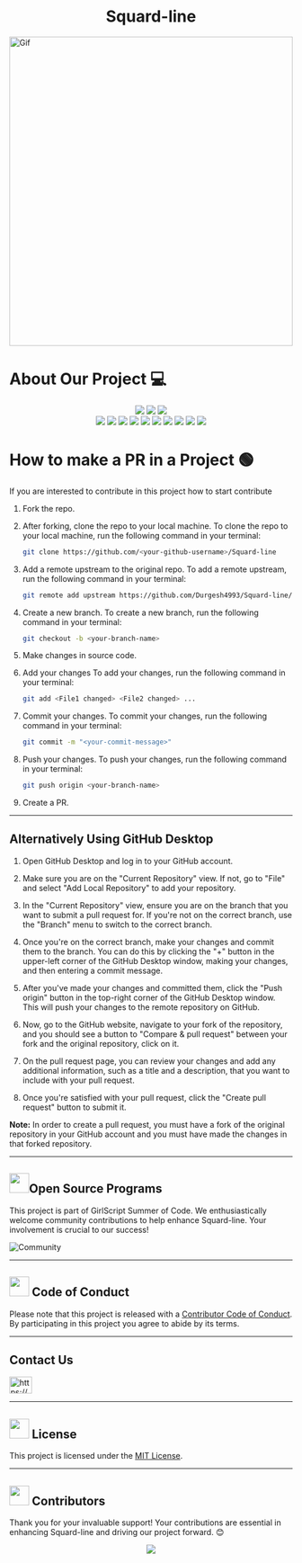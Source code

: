 <div align="center">
  <h1>Squard-line</h1>
</div>

<div>
  <img src="https://github.com/ChromeGaming/Squard-line/assets/133582566/d24f3cd2-6b8b-4bb9-9a9c-2068d7d02a8c" alt="Gif" width="100%" Height="550"/>
</div>

# About Our Project 💻
<div align="center">
<img src="https://forthebadge.com/images/badges/built-with-love.svg" />
<img src="https://forthebadge.com/images/badges/uses-brains.svg" />
<img src="https://forthebadge.com/images/badges/powered-by-responsibility.svg" />
  <br>
<img src="https://img.shields.io/github/repo-size/GameSphere-MultiPlayer/Squard-line?style=for-the-badge" />
   <img src="https://img.shields.io/github/issues-pr/GameSphere-MultiPlayer/Squard-line?style=for-the-badge" />

  <img src="https://img.shields.io/github/issues/GameSphere-MultiPlayer/Squard-line?style=for-the-badge" />
  <img src="https://img.shields.io/github/issues-closed-raw/GameSphere-MultiPlayer/Squard-line?style=for-the-badge" />
   <img src="https://img.shields.io/github/issues-pr-closed-raw/GameSphere-MultiPlayer/Squard-line?style=for-the-badge" />
  <img src="https://img.shields.io/github/license/GameSphere-MultiPlayer/Squard-line?style=for-the-badge" />
  <img src="https://img.shields.io/github/forks/GameSphere-MultiPlayer/Squard-line?style=for-the-badge" />
  <img src="https://img.shields.io/github/stars/GameSphere-MultiPlayer/Squard-line?style=for-the-badge" />
  <img src="https://img.shields.io/github/contributors/GameSphere-MultiPlayer/Squard-line?style=for-the-badge" />
  <img src="https://img.shields.io/github/last-commit/GameSphere-MultiPlayer/Squard-line?style=for-the-badge" />
  </div>

  # How to make a PR in a Project 🟢

If you are interested to contribute in this project how to start contribute
<!-- in detail -->

1. Fork the repo.

2. After forking, clone the repo to your local machine.
To clone the repo to your local machine, run the following command in your terminal:
    
    ```bash
    git clone https://github.com/<your-github-username>/Squard-line
    ```

3. Add a remote upstream to the original repo.
To add a remote upstream, run the following command in your terminal:
    
    ```bash
    git remote add upstream https://github.com/Durgesh4993/Squard-line/
    ```

4. Create a new branch.
To create a new branch, run the following command in your terminal:
    
    ```bash
    git checkout -b <your-branch-name>
    ```

5. Make changes in source code.

6. Add your changes
To add your changes, run the following command in your terminal:
    
    ```bash
    git add <File1 changed> <File2 changed> ...
    ```
7. Commit your changes.
To commit your changes, run the following command in your terminal:
    
    ```bash
    git commit -m "<your-commit-message>"
    ```

8. Push your changes.
To push your changes, run the following command in your terminal:
    
    ```bash
    git push origin <your-branch-name>
    ```

9. Create a PR.

__________________________________________________________________________________________________________________________________________________________________

## Alternatively Using GitHub Desktop

1. Open GitHub Desktop and log in to your GitHub account.

2. Make sure you are on the "Current Repository" view. If not, go to "File" and select "Add Local Repository" to add your repository.

3. In the "Current Repository" view, ensure you are on the branch that you want to submit a pull request for. If you're not on the correct branch, use the "Branch" menu to switch to the correct branch.

4. Once you're on the correct branch, make your changes and commit them to the branch. You can do this by clicking the "+" button in the upper-left corner of the GitHub Desktop window, making your changes, and then entering a commit message.

5. After you've made your changes and committed them, click the "Push origin" button in the top-right corner of the GitHub Desktop window. This will push your changes to the remote repository on GitHub.

6. Now, go to the GitHub website, navigate to your fork of the repository, and you should see a button to "Compare & pull request" between your fork and the original repository, click on it.

7. On the pull request page, you can review your changes and add any additional information, such as a title and a description, that you want to include with your pull request.

8. Once you're satisfied with your pull request, click the "Create pull request" button to submit it.

**Note:** In order to create a pull request, you must have a fork of the original repository in your GitHub account and you must have made the changes in that forked repository.

<hr>

<!-- Open Source Programs -->
  <div>
    <h2><img src="https://github.com/Tarikul-Islam-Anik/Animated-Fluent-Emojis/blob/master/Emojis/Hand%20gestures/Flexed%20Biceps.png?raw=true" width="35" height="35" >Open Source Programs</h2>
  </div>

 This project is part of GirlScript Summer of Code. We enthusiastically welcome community contributions to help enhance Squard-line. Your involvement is crucial to our success!
  
![Community](https://github.com/GameSphere-MultiPlayer/Physi-c-Tech/assets/98798977/e79af9da-814e-487e-8a9a-85947384d3b2)

<hr>

<!-- Code of conduct -->
<div>
<h2><img src = "https://raw.githubusercontent.com/Tarikul-Islam-Anik/Animated-Fluent-Emojis/master/Emojis/Hand%20gestures/Handshake.png" width="35" height="35"> Code of Conduct</h2>
</div>

Please note that this project is released with a [Contributor Code of Conduct](.github/CODE_OF_CONDUCT.md). By participating in this project you agree to abide by its terms.

<hr>

## Contact Us
<div>
<a href="https://www.linkedin.com/in/durgesh4993/" target="blank"><img align="center" src="https://raw.githubusercontent.com/rahuldkjain/github-profile-readme-generator/master/src/images/icons/Social/linked-in-alt.svg" alt="https://www.linkedin.com/in/durgesh4993/" height="30" width="40" /></a>
</div>

<hr>

<!-- License -->
<div>
<h2><img src = "https://raw.githubusercontent.com/Tarikul-Islam-Anik/Animated-Fluent-Emojis/master/Emojis/Objects/Page%20with%20Curl.png" width="35" height="35"> License</h2>
</div>

This project is licensed under the [MIT License](./LICENSE).

<hr>

 <!-- Cotributors -->
<div>
  <h2><img src="https://raw.githubusercontent.com/Tarikul-Islam-Anik/Animated-Fluent-Emojis/master/Emojis/Smilies/Red%20Heart.png" width="35" height="35"> Contributors</h2>
</div>

Thank you for your invaluable support! Your contributions are essential in enhancing Squard-line and driving our project forward. 😊

<center>
<a href="https://github.com/ChromeGaming/Squard-line/graphs/contributors">
  <img src="https://contrib.rocks/image?repo=ChromeGaming/Squard-line" />
</a>
</center>
